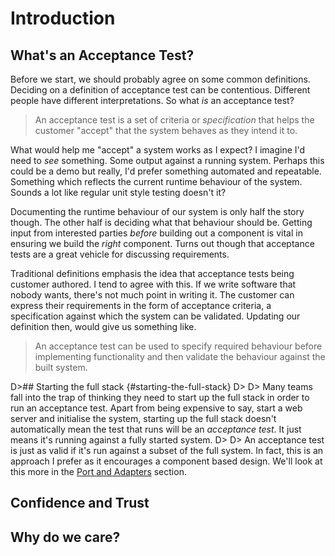 # Introduction

## What's an Acceptance Test?

Before we start, we should probably agree on some common definitions. Deciding on a definition of acceptance test can be contentious. Different people have different interpretations. So what _is_ an acceptance test?

> An acceptance test is a set of criteria or _specification_ that helps the customer "accept" that the system behaves as they intend it to.

What would help me "accept" a system works as I expect? I imagine I'd need to _see_ something. Some output against a running system. Perhaps this could be a demo but really, I'd prefer something automated and repeatable. Something which reflects the current runtime behaviour of the system. Sounds a lot like regular unit style testing doesn't it?

Documenting the runtime behaviour of our system is only half the story though. The other half is deciding what that behaviour should be. Getting input from interested parties _before_ building out a component is vital in ensuring we build the _right_ component. Turns out though that acceptance tests are a great vehicle for discussing requirements.

Traditional definitions emphasis the idea that acceptance tests being customer authored. I tend to agree with this. If we write software that nobody wants, there's not much point in writing it. The customer can express their requirements in the form of acceptance criteria, a specification against which the system can be validated. Updating our definition then, would give us something like.

> An acceptance test can be used to specify required behaviour before implementing functionality and then validate the behaviour against the built system.

D>## Starting the full stack {#starting-the-full-stack}
D>
D> Many teams fall into the trap of thinking they need to start up the full stack in order to run an acceptance test. Apart from being expensive to say, start a web server and initialise the system, starting up the full stack doesn't automatically mean the test that runs will be an _acceptance test_. It just means it's running against a fully started system.
D>
D> An acceptance test is just as valid if it's run against a subset of the full system. In fact, this is an approach I prefer as it encourages a component based design. We'll look at this more in the [Port and Adapters](#ports-and-adapters) section.


## Confidence and Trust

## Why do we care?